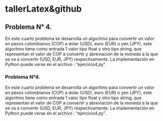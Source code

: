 # tallerLatex&github
## Problema N° 4. 
En este cuarto problema se desarrolla un algoritmo para convertir un valor en pesos colombianos (COP) a dolar (USD), euro (EUR) o yen (JPY), este algoritmo tiene como entrada 1 valor tipo float y otro tipo string, que representan el valor de COP a convertir y abreviación de la moneda a la que se va a convertir (USD, EUR, JPY) respectivamente. La implementación en Python puede verse en el archivo :  “ejercicio4.py”.

### Problema N°4.
En este cuarto problema se desarrolla un algoritmo para convertir un valor en pesos colombianos (COP) a dolar (USD), euro (EUR) o yen (JPY), este algoritmo tiene como entrada 1 valor tipo float y otro tipo string, que representan el valor de COP a convertir y abreviación de la moneda a la que se va a convertir (USD, EUR, JPY) respectivamente. La implementación en Python puede verse en el archivo : “ejercicio4.py”.



